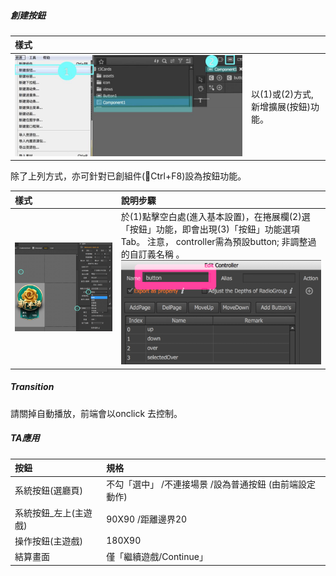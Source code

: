 ##### 創建按鈕

| 樣式 |  |
| :--- | :--- |
| ![](.gitbook/assets/asset_btn.jpg) | 以\(1\)或\(2\)方式, 新增擴展\(按鈕\)功能。 |

除了上列方式，亦可針對已創組件\(Ctrl+F8\)設為按鈕功能。

| 樣式 | 說明步驟 |
| :--- | :--- |
| ![](.gitbook/assets/function.png) | 於\(1\)點擊空白處\(進入基本設置\)，在捲展欄\(2\)選「按鈕」功能，即會出現\(3\)「按鈕」功能選項Tab。 注意， controller需為預設button; 非調整過的自訂義名稱 。 ![](.gitbook/assets/btn_modified.png) |

##### Transition

請關掉自動播放，前端會以onclick 去控制。

##### TA應用

| 按鈕 | 規格 |
| :--- | :--- |
| 系統按鈕\(選廳頁\) | 不勾「選中」 /不連接場景 /設為普通按鈕 \(由前端設定動作\) |
| 系統按鈕\_左上\(主遊戲\) | 90X90 /距離邊界20 |
| 操作按鈕\(主遊戲\) | 180X90 |
| 結算畫面 | 僅「繼續遊戲/Continue」 |



